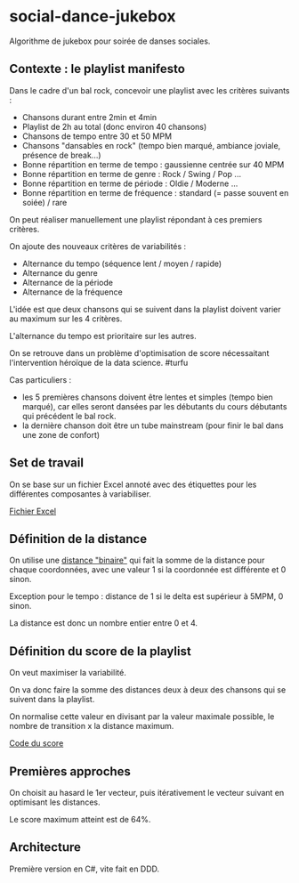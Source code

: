 # social-dance-jukebox

Algorithme de jukebox pour soirée de danses sociales.

## Contexte : le playlist manifesto

Dans le cadre d'un bal rock, concevoir une playlist avec les critères suivants :

  * Chansons durant entre 2min et 4min
  * Playlist de 2h au total (donc environ 40 chansons)  
  * Chansons de tempo entre 30 et 50 MPM
  * Chansons "dansables en rock" (tempo bien marqué, ambiance joviale, présence de break...)
  * Bonne répartition en terme de tempo : gaussienne centrée sur 40 MPM
  * Bonne répartition en terme de genre : Rock / Swing / Pop ...
  * Bonne répartition en terme de période : Oldie / Moderne ...
  * Bonne répartition en terme de fréquence : standard (= passe souvent en soiée) / rare
  
 On peut réaliser manuellement une playlist répondant à ces premiers critères.
 
 On ajoute des nouveaux critères de variabilités :
   * Alternance du tempo (séquence lent / moyen / rapide)
   * Alternance du genre
   * Alternance de la période
   * Alternance de la fréquence
 
 L'idée est que deux chansons qui se suivent dans la playlist doivent varier au maximum sur les 4 critères.
 
 L'alternance du tempo est prioritaire sur les autres.
 
 On se retrouve dans un problème d'optimisation de score nécessaitant l'intervention héroïque de la data science. #turfu
   
 Cas particuliers :
   * les 5 premières chansons doivent être lentes et simples (tempo bien marqué), car elles seront dansées par les débutants du cours débutants qui précédent le bal rock.     
   * la dernière chanson doit être un tube mainstream (pour finir le bal dans une zone de confort)
   
## Set de travail

On se base sur un fichier Excel annoté avec des étiquettes pour les différentes composantes à variabiliser.

[Fichier Excel](https://github.com/sebez/social-dance-jukebox/blob/master/csharp/Tests/SocialDanceJukebox.Infrastructure.Test/Resources/DataChansons.xlsx)

## Définition de la distance

On utilise une [distance "binaire"](https://github.com/sebez/social-dance-jukebox/blob/master/csharp/Sources/SocialDanceJukebox.Domain/Calculs/DistanceBinaire.cs) qui fait la somme de la distance pour chaque coordonnées, avec une valeur 1 si la coordonnée est différente et 0 sinon.

Exception pour le tempo : distance de 1 si le delta est supérieur à 5MPM, 0 sinon.

La distance est donc un nombre entier entre 0 et 4.

## Définition du score de la playlist

On veut maximiser la variabilité.

On va donc faire la somme des distances deux à deux des chansons qui se suivent dans la playlist.

On normalise cette valeur en divisant par la valeur maximale possible, le nombre de transition x la distance maximum.

[Code du score](https://github.com/sebez/social-dance-jukebox/blob/master/csharp/Sources/SocialDanceJukebox.Domain/Calculs/ScoreCalculeur.cs)

## Premières approches

On choisit au hasard le 1er vecteur, puis itérativement le vecteur suivant en optimisant les distances.

Le score maximum atteint est de 64%.

## Architecture

Première version en C#, vite fait en DDD.




